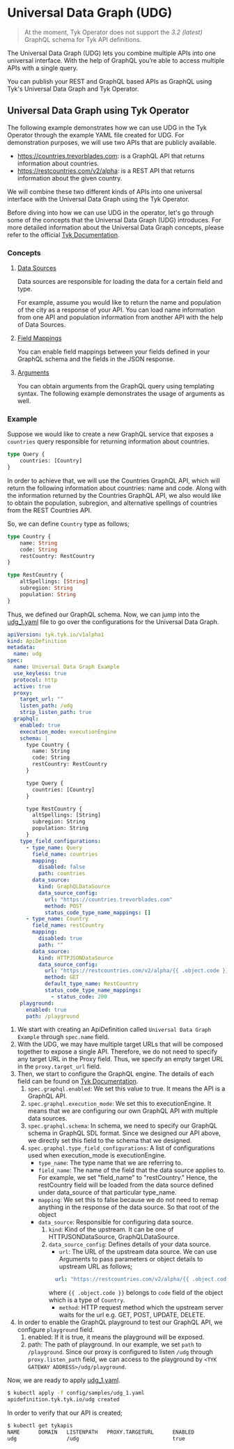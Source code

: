 # Universal Data Graph (UDG)

> At the moment, Tyk Operator does not support the *3.2 (latest)* GraphQL schema for Tyk API definitions.

The Universal Data Graph (UDG) lets you combine multiple APIs into one universal interface. With the help of GraphQL you’re able to access multiple APIs with a single query.

You can publish your REST and GraphQL based APIs as GraphQL using Tyk's Universal Data Graph and Tyk Operator.

## Universal Data Graph using Tyk Operator

The following example demonstrates how we can use UDG in the Tyk Operator through the example YAML file created for UDG.
For demonstration purposes, we will use two APIs that are publicly available.
- https://countries.trevorblades.com: is a GraphQL API that returns information about countries.
- https://restcountries.com/v2/alpha: is a REST API that returns information about the given country.

We will combine these two different kinds of APIs into one universal interface with the Universal Data Graph using the Tyk Operator.

Before diving into how we can use UDG in the operator, let's go through some of the concepts that the Universal Data Graph (UDG) introduces.
For more detailed information about the Universal Data Graph concepts, please refer to the official [Tyk Documentation](https://tyk.io/docs/universal-data-graph/udg-concepts/).

### Concepts

1. [Data Sources](https://tyk.io/docs/tyk-stack/universal-data-graph/concepts/datasources/)

    Data sources are responsible for loading the data for a certain field and type. 
   
    For example, assume you would like to return the name and population of the city as a response of your API. 
    You can load name information from one API and population information from another API with the help of Data Sources.

2. [Field Mappings](https://tyk.io/docs/universal-data-graph/concepts/field_mappings/)

    You can enable field mappings between your fields defined in your GraphQL schema and the fields in the JSON response.

3. [Arguments](https://tyk.io/docs/universal-data-graph/concepts/arguments/)

    You can obtain arguments from the GraphQL query using templating syntax. The following example demonstrates the usage of arguments as well.

### Example

Suppose we would like to create a new GraphQL service that exposes a `countries` query responsible for returning information about countries.

```graphql
type Query {
    countries: [Country]
}
```

In order to achieve that, we will use the Countries GraphQL API, which will return the following information about countries: name and code. 
Along with the information returned by the Countries GraphQL API, we also would like to obtain the population, subregion, and alternative spellings of 
countries from the REST Countries API.

So, we can define `Country` type as follows;
```graphql
type Country {
    name: String
    code: String
    restCountry: RestCountry
}

type RestCountry {
    altSpellings: [String]
    subregion: String
    population: String
}
```

Thus, we defined our GraphQL schema. Now, we can jump into the [udg_1.yaml](../config/samples/udg_1.yaml) file to go over the configurations for the Universal Data Graph.

```yaml
apiVersion: tyk.tyk.io/v1alpha1
kind: ApiDefinition
metadata:
  name: udg
spec:
  name: Universal Data Graph Example
  use_keyless: true
  protocol: http
  active: true
  proxy:
    target_url: ""
    listen_path: /udg
    strip_listen_path: true
  graphql:
    enabled: true
    execution_mode: executionEngine
    schema: |
      type Country {
        name: String
        code: String
        restCountry: RestCountry
      }

      type Query {
        countries: [Country]
      }

      type RestCountry {
        altSpellings: [String]
        subregion: String
        population: String
      }
    type_field_configurations:
      - type_name: Query
        field_name: countries
        mapping:
          disabled: false
          path: countries
        data_source:
          kind: GraphQLDataSource
          data_source_config:
            url: "https://countries.trevorblades.com"
            method: POST
            status_code_type_name_mappings: []
      - type_name: Country
        field_name: restCountry
        mapping:
          disabled: true
          path: ""
        data_source:
          kind: HTTPJSONDataSource
          data_source_config:
            url: "https://restcountries.com/v2/alpha/{{ .object.code }}"
            method: GET
            default_type_name: RestCountry
            status_code_type_name_mappings:
              - status_code: 200
    playground:
      enabled: true
      path: /playground
```

1. We start with creating an ApiDefinition called `Universal Data Graph Example` through `spec.name` field. 
2. With the UDG, we may have multiple target URLs that will be composed together to expose a single API. Therefore, we do not need to specify any target URL in the Proxy field. 
Thus, we specify an empty target URL in the `proxy.target_url` field.
3. Then, we start to configure the GraphQL engine. The details of each field can be found on [Tyk Documentation](https://tyk.io/docs/tyk-apis/tyk-gateway-api/api-definition-objects/graphql/).
   1. `spec.graphql.enabled`: We set this value to true. It means the API is a GraphQL API.
   2. `spec.graphql.execution_mode`: We set this to executionEngine. It means that we are configuring our own GraphQL API with multiple data sources.
   3. `spec.graphql.schema`: In schema, we need to specify our GraphQL schema in GraphQL SDL format. Since we designed our API above, we directly set this field to the schema that we designed.
   4. `spec.graphql.type_field_configurations`: A list of configurations used when execution_mode is executionEngine.
      - `type_name`: The type name that we are referring to.
      - `field_name`: The name of the field that the data source applies to. For example, we set "field_name" to "restCountry." 
      Hence, the restCountry field will be loaded from the data source defined under data_source of that particular type_name.
      - `mapping`: We set this to false because we do not need to remap anything in the response of the data source. So that root of the object
      - `data_source`: Responsible for configuring data source.
        1. `kind`: Kind of the upstream. It can be one of HTTPJSONDataSource, GraphQLDataSource.
        2. `data_source_config`: Defines details of your data source.
           - `url`: The URL of the upstream data source. We can use Arguments to pass parameters or object details to upstream URL as follows;
            ```yaml
              url: "https://restcountries.com/v2/alpha/{{ .object.code }}"
            ```
           where `{{ .object.code }}` belongs to `code` field of the object which is a type of `Country`.
           - `method`: HTTP request method which the upstream server waits for the url e.g. GET, POST, UPDATE, DELETE.
4. In order to enable the GraphQL playground to test our GraphQL API, we configure `playground` field.
   1. enabled: If it is true, it means the playground will be exposed.
   2. path: The path of playground. In our example, we set `path` to `/playground`. 
   Since our proxy is configured to listen `/udg` through `proxy.listen_path` field, we can access to the playground by `<TYK GATEWAY ADDRESS>/udg/playground`.

Now, we are ready to apply [udg_1.yaml](../config/samples/udg_1.yaml).
```bash
$ kubectl apply -f config/samples/udg_1.yaml
apidefinition.tyk.tyk.io/udg created
```

In order to verify that our API is created;
```bash
$ kubectl get tykapis
NAME      DOMAIN   LISTENPATH   PROXY.TARGETURL      ENABLED
udg                /udg                              true
```
